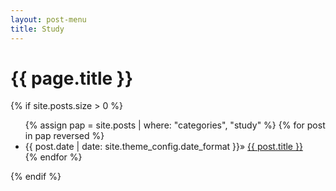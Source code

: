 ```yaml
---
layout: post-menu
title: Study
---
```

<h1 class="post-title">{{ page.title }}</h1>

{% if site.posts.size > 0 %}
  <ul>
    {% assign pap = site.posts | where: "categories", "study" %}
    {% for post in pap reversed %}
      <li class="post-list-item">
        <span class="home-date">
          {{ post.date | date: site.theme_config.date_format }}»
        </span>
        <a href="{{ post.url | relative_url }}">{{ post.title }}</a>
      </li>
    {% endfor %}
  </ul>
{% endif %}
